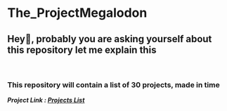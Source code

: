 # The_ProjectMegalodon

<h2> Hey👋, probably you are asking yourself about this <b> repository </b> let me explain this </h2>
  <br> 
  <h3> This repository  will contain a list of 30 projects, made in time</h3>
  
  <em> <b> <p> Project Link : <a href="https://github.com/karan/Projects">Projects List</a> </p> </b> </em>
